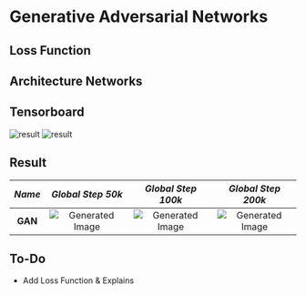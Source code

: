 # Generative Adversarial Networks

## Loss Function


## Architecture Networks


## Tensorboard

![result](https://github.com/kozistr/Awesome-GANs/blob/master/GAN/gan_tb_1.png)
![result](https://github.com/kozistr/Awesome-GANs/blob/master/GAN/gan_tb_2.png)

## Result

*Name* | *Global Step 50k*  | *Global Step 100k* | *Global Step 200k*
:---: | :---: | :---: | :---:
**GAN**       | ![Generated Image](https://github.com/kozistr/Awesome-GANs/blob/master/GAN/gen_img/train_00050000.png) | ![Generated Image](https://github.com/kozistr/Awesome-GANs/blob/master/GAN/gen_img/train_00100000.png) | ![Generated Image](https://github.com/kozistr/Awesome-GANs/blob/master/GAN/gen_img/train_00200000.png)

## To-Do
* Add Loss Function & Explains 
